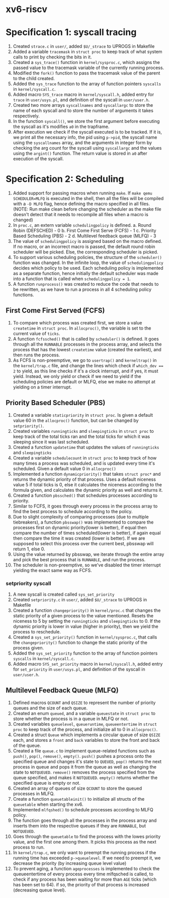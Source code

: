 # xv6-riscv

# Specification 1: syscall tracing
1. Created `strace.c` in `user/`, added `$U/_strace` to UPROGS in Makefile
2. Added a variable `tracemask` in `struct proc` to keep track of what system calls to print by checking the bits in it.
3. Created a `sys_trace()` function in `kernel/sysproc.c`, which assigns the passed value to the tracemask variable of the currently running process.
4. Modified the `fork()` function to pass the tracemask value of the parent to the child created.
5. Added the `sys_trace` function to the array of function pointers `syscalls` in `kernel/syscall.c`.
6. Added macro `SYS_trace` macro in `kernel/syscall.h`, added entry for `trace` in `user/usys.pl`, and definition of the syscall in `user/user.h`.
6. Created two more arrays `syscallnames` and `syscallargc` to store the name of each syscall and to store the number of arguments it takes respectively.
7. In the function `syscall()`, we store the first argument before executing the syscall as it's modifies `a0` in the trapframe.
8. After execution we check if the syscall executed is to be tracked. If it is, we print all the necessary info, the pid using `p->pid`, the syscall name using the `syscallnames` array, and the arguments in integer form by checking the arg count for the syscall using `syscallargc` and the values using the `argint()` function. The return value is stored in `a0` after execution of the syscall.

# Specification 2: Scheduling
1. Added support for passing macros when running `make`. If `make qemu SCHEDULER=MLFQ` is executed in the shell, then all the files will be compiled with a `-D MLFQ` flag, hence defining the macro specified in all files. (NOTE: Run make clean before changing the scheduler as the make file doesn't detect that it needs to recompile all files when a macro is changed)
2. In `proc.c`, an extern variable `schedulingpolicy` is defined. 
    a. Round Robin (DEFSCHED) - 0
    b. First Come First Serve (FCFS) - 1
    c. Priority Based Scheduling (PBS) - 2
    d. Multilevel feedback queue (MLFQ) - 3
3. The value of `schedulingpolicy` is assigned based on the macro defined. If no macro, or an incorrect macro is passed, the default round robin scheduler will be picked. Else, the corresponding scheduler is picked.
4. To support various scheduling policies, the structure of the `scheduler()` function was changed. In the infinite loop, the value of `schedulingpolicy` decides which policy to be used. Each scheduling policy is implemented as a separate function, hence initially the default scheduler was made into a function that is called when `schedulingpolicy = 1`.
5. A function `runprocess()` was created to reduce the code that needs to be rewritten, as we have to run a process in all 4 scheduling policy functions.
## First Come First Served (FCFS)
1. To compare which process was created first, we store a value `createtime` in `struct proc`. In `allocproc()`, the variable is set to the current value of `ticks`.
2. A function `fcfssched()` that is called by `scheduler()` is defined. It goes through all the `RUNNABLE` processes in the process array, and selects the process that has the lowest `createtime` value (created the earliest), and then runs the process.
3. As FCFS is non-preemptive, we go to `usertrap()` and `kerneltrap()` in the `kernel/trap.c` file, and change the lines which check if `which_dev == 2` to yield, as this line checks if it's a clock interrupt, and if yes, it must yield. Instead, we only yield or check if we need to yield if the scheduling policies are default or MLFQ, else we make no attempt at yielding on a timer interrupt. 

## Priority Based Scheduler (PBS)
1. Created a variable `staticpriority` in `struct proc`. Is given a default value 60 in the `allocproc()` function, but can be changed by `setpriority()`.
2. Created variables `runningticks` and `sleepingticks` in `struct proc` to keep track of the total ticks ran and the total ticks for which it was sleeping since it was last scheduled.
3. Created a function `updatetime` that updates the values of `runningticks` and `sleepingticks`
4. Created a variable `schedulecount` in `struct proc` to keep track of how many times a process was scheduled, and is updated every time it's scheduled. Given a default value 0 in `allocproc()`
5. Implemented a function `dynamicpriority()` that takes `struct proc*` and returns the dynamic priority of that process. Uses a default niceness value 5 if total ticks is 0, else it calculates the niceness according to the formula given, and calculates the dynamic priority as well and returns it.
6. Created a function `pbssched()` that schedules processes according to priority.
7. Similar to FCFS, it goes through every process in the process array to find the best process to schedule according to the policy.
8. Due to slight complexity of comparing processes (due to multiple tiebreakers), a function `pbsswap()` was implemented to compare the processes first on dynamic priority(lower is better), if equal then compare the number of times scheduled(lower is better), if again equal then compare the time it was created (lower is better). If we are supposed to select this process over the current best, pbsswap will return 1, else 0.
9. Using the value returned by pbsswap, we iterate through the entire array and pick the best process that is `RUNNABLE`, and run the process.
10. The scheduler is non-preemptive, so we've disabled the timer interrupt yielding the exact same way as FCFS.
### setpriority syscall
1. A new syscall is created called `sys_set_priority`
2. Created `setpriority.c` in `user/`, added `$U/_strace` to UPROGS in Makefile
3. Created a function `changepriority()` in `kernel/proc.c` that changes the static priority of a given process to the value mentioned. Resets the niceness to 5 by setting the `runningticks` and `sleepingticks` to 0. If the dynamic priority is lower in value (higher in priority), then we yield the process to reschedule.
4. Created a `sys_set_priority()` function in `kernel/sysproc.c`, that calls the `changepriority()` function to change the static priority of the process given.
5. Added the `sys_set_priority` function to the array of function pointers `syscalls` in `kernel/syscall.c`.
6. Added macro `SYS_set_priority` macro in `kernel/syscall.h`, added entry for `set_priority` in `user/usys.pl`, and definition of the syscall in `user/user.h`.

## Multilevel Feedback Queue (MLFQ)
1. Defined macros `QCOUNT` and `QSIZE` to represent the number of priority queues and the size of each queue.
2. Created an enum `queued`, and a variable `queuestate` in `struct proc` to store whether the process is in a queue in MLFQ or not.
3. Created variables `queuelevel`, `queueruntime`, `queueentertime` in `struct proc` to keep track of the process, and initialize all to 0 in `allocproc()`.
4. Created a struct `Queue` which implements a circular queue of size `QSIZE` each, and stores a `front` and `back` variables to store the front and back of the queue.
5. Created a file `queue.c` to implement queue-related functions such as `push()`, `pop()`, `remove()`, `empty()`. `push()` pushes a process onto the specified queue and changes it's state to `QUEUED`, `pop()` returns the next process in queue and pops it from the queue as well as changing the state to `NOTQUEUED`. `remove()` removes the process specified from the queue specified, and makes it `NOTQUEUED`. `empty()` returns whether the specified queue is empty or not.
6. Created an array of queues of size `QCOUNT` to store the queued processes in MLFQ.
7. Create a function `queuetableinit()` to initialize all structs of the `queuetable` when starting the xv6.
8. Implemented `mlfqshed()` to schedule processes according to MLFQ policy.
9. The function goes through all the processes in the process array and inserts them into the respective queues if they are `RUNNABLE`, but `NOTQUEUED`.
10. Goes through the `queuetable` to find the process with the lowes priority value, and the first one among them. It picks this process as the next process to run. 
11. In `kernel/trap.c`, we only want to preempt the running process if the running time has exceeded `p->queuelevel`. If we need to preempt it, we decrease the priority (by increasing queue level value)
12. To prevent aging, a function `ageprocesses` is implemented to check the queueentertime of every process every time mlfqsched is called, to check if any process has been waiting for more than `AGE` ticks (which has been set to 64). if so, the priority of that process is increased (decreasing queue level).

